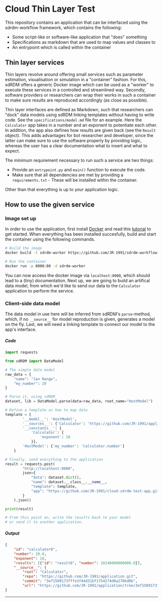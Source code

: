 # Cloud Thin Layer Test

This repository contains an application that can be interfaced using the sdrdm-workflow framework, which contains the following:

- Some script-like or software-like application that "does" something
- Specifications as markdown that are used to map values and classes to
- An entrypoint which is called within the container


## Thin layer services

Thin layers revolve around offering small services such as parameter estimation, visualisation or simulation in a "container" fashion. For this, sdRDM offers a generic Docker image which can be used as a "worker" to execute these services in a controlled and streamlined way. Secondly, software providers or researchers can wrap their works in such a container to make sure results are reproduced accordingly (as close as possible). 

Thin layer interfaces are defined as Markdown, such that researchers can "dock" data models using sdRDM linking templates without having to write code. See the ```specifications/model.md``` file for an example. Here the ```Calculator``` app takes in a number and an exponent to potentiate each other. In addition, the app also defines how results are given back (see the ```Result``` object). This adds advantages for bot researcher and developer, since the latter can make sure to use the software properly by providing logic, whereas the user has a clear documentation what to insert and what to expect.

The minimum requirement necessary to run such a service are two things:

- Provide an ```entrypoint.py``` and ```main()``` function to execute the code.
- Make sure that all dependencies are met by providing a ```requirements.txt``` - These will be installed within the container.

Other than that everything is up to your application logic.

## How to use the given service

### Image set up

In order to use the application, first install [Docker](https://docker.com/) and read this [tutorial](https://docs.docker.com/get-started/) to get started. When everything has been installed succesfully, build and start the container using the following commands.

```bash
# Build the image
docker build -t sdrdm-worker https://github.com/JR-1991/sdrdm-workflow-image.git

# Run the container
docker run -p 8000:80 -d sdrdm-worker
```

You can now access the docker image via ```localhost:8000```, which should lead to a (tiny) documentation. Next up, we are going to build an artifical data model, from which we'd like to send our data to the ```Calculator``` application to perform the service.

### Client-side data model

The data model in use here will be inferred from sdRDM's ```parse```-method, which, if no ```__source__``` for model reproduction is given, generates a model on the fly. Last, we will need a linking template to connect our model to the app's interface.

##### Code
```python
import requests

from sdRDM import DataModel

# The simple data model
raw_data = {
    "name": "Jan Range",
    "my_number": 20
}

# Parse it, using sdRDM
dataset, lib = DataModel.parse(data=raw_data, root_name="HostModel")

# Define a template on how to map data
template = {
        '__model__': 'HostModel',
        '__sources__': {'Calculator': 'https://github.com/JR-1991/application.git'},
        '__constants__': {
            'Calculator': {
                'exponent': 10
            }},
        'HostModel': {'my_number': 'Calculator.number'}
    }

# Finally, send everything to the application
result = requests.post(
        "http://localhost:8000",
        json={
            "data": dataset.dict(),
            "name": dataset.__class__.__name__,
            "template": template,
            "app": "https://github.com/JR-1991/cloud-sdrdm-test-app.git"
        }
    ).json() 

print(result)

# From this point on, write the results back to your model
# or send it to another application.
```

##### Output

```json
{
    "id": "calculator0",
    "number": 20.0,
    "exponent": 10,
    "results": [{"id": "result0", "number": 10240000000000.0}],
    "__source__": {
        "root": "Calculator",
        "repo": "https://github.com/JR-1991/application.git",
        "commit": "3ef1509173fffe3f44d31bf1754274d0a270bd0b",
        "url": "https://github.com/JR-1991/application/tree/3ef1509173fffe3f44d31bf1754274d0a270bd0b"}
}
```

--------
